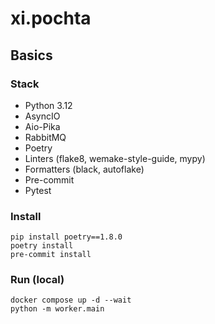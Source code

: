 # xi.pochta
## Basics
### Stack
- Python 3.12
- AsyncIO
- Aio-Pika
- RabbitMQ
- Poetry
- Linters (flake8, wemake-style-guide, mypy)
- Formatters (black, autoflake)
- Pre-commit
- Pytest

### Install
```
pip install poetry==1.8.0
poetry install
pre-commit install
```

### Run (local)
```
docker compose up -d --wait
python -m worker.main
```
